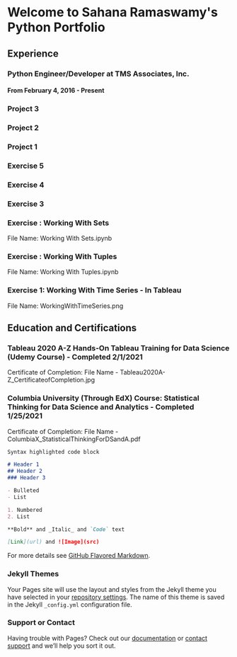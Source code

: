 # Welcome to Sahana Ramaswamy's Python Portfolio

## Experience
### Python Engineer/Developer at TMS Associates, Inc. 
#### From February 4, 2016 - Present 
### Project 3
### Project 2
### Project 1 
### Exercise 5
### Exercise 4
### Exercise 3
### Exercise : Working With Sets
File Name: Working With Sets.ipynb
### Exercise : Working With Tuples 
File Name: Working With Tuples.ipynb
### Exercise 1: Working With Time Series - In Tableau
File Name: WorkingWithTimeSeries.png
## Education and Certifications
### Tableau 2020 A-Z Hands-On Tableau Training for Data Science (Udemy Course) - Completed 2/1/2021 
Certificate of Completion: File Name - Tableau2020A-Z_CertificateofCompletion.jpg
### Columbia University (Through EdX) Course: Statistical Thinking for Data Science and Analytics - Completed 1/25/2021
Certificate of Completion: File Name - ColumbiaX_StatisticalThinkingForDSandA.pdf 

```markdown
Syntax highlighted code block

# Header 1
## Header 2
### Header 3

- Bulleted
- List

1. Numbered
2. List

**Bold** and _Italic_ and `Code` text

[Link](url) and ![Image](src)
```

For more details see [GitHub Flavored Markdown](https://guides.github.com/features/mastering-markdown/).

### Jekyll Themes

Your Pages site will use the layout and styles from the Jekyll theme you have selected in your [repository settings](https://github.com/Sahana1218/Sahana_Portfolio/settings). The name of this theme is saved in the Jekyll `_config.yml` configuration file.

### Support or Contact

Having trouble with Pages? Check out our [documentation](https://docs.github.com/categories/github-pages-basics/) or [contact support](https://support.github.com/contact) and we’ll help you sort it out.
